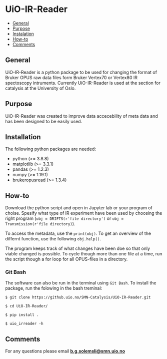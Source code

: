 # UiO-IR-Reader


* [General](#general-info)
* [Purpose](#purpose)
* [Instalation](#installation)
* [How-to](#how-to)
* [Comments](#Comments)


## General

UiO-IR-Reader is a python package to be used for 
changing the format of Bruker OPUS raw data files form Bruker Vertex70 or Vertex80 IR spectoscopy intruments.
Currently UiO-IR-Reader is used at the section for catalysis at
the University of Oslo.

## Purpose

UiO-IR-Reader was created to improve data accecebility of meta data and has been designed
to be easily used. 

## Installation


The following python packages are needed:

<ul>
    <li>python (>= 3.8.8)
    <li>matplotlib (>= 3.3.1)
    <li>pandas (>= 1.2.3)
    <li>numpy (>= 1.19.1)
    <li>brukeropusread (>= 1.3.4)
  
</ul>




## How-to

Download the  python script and open in Jupyter lab or your program of choise. Spesify what type of IR experiment have been used by choosing the right program (`obj = DRIFTS(r'file directory')` or `obj = Transmission(r'file directory)`).

To access the metadata, use the `print(obj)`. To get an overview of the differnt function, use the following `obj.help()`.


The program keeps track of what changes have been doe so that only viable changed is possible. To cycle though more than one file at a time, run the script though a for loop for all OPUS-files in a directory.


### Git Bash
The software can also be run in the terminal using `Git Bash`. To install the package, run the folowing in the bash treminal:


`$ git clone https://github.uio.no/SMN-Catalysis/UiO-IR-Reader.git`
 

`$ cd UiO-IR-Reader/`
 

`$ pip install .`
 

`$ uio_irreader -h`




## Comments


For any questions please email **b.g.solemsli@smn.uio.no**



